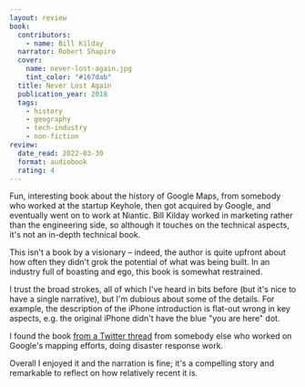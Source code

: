 ```yaml
---
layout: review
book:
  contributors:
    - name: Bill Kilday
  narrator: Robert Shapiro
  cover:
    name: never-lost-again.jpg
    tint_color: "#167dab"
  title: Never Lost Again
  publication_year: 2018
  tags:
    - history
    - geography
    - tech-industry
    - non-fiction
review:
  date_read: 2022-03-30
  format: audiobook
  rating: 4
---
```


Fun, interesting book about the history of Google Maps, from somebody who worked at the startup Keyhole, then got acquired by Google, and eventually went on to work at Niantic.
Bill Kilday worked in marketing rather than the engineering side, so although it touches on the technical aspects, it's not an in-depth technical book.

This isn't a book by a visionary – indeed, the author is quite upfront about how often they didn't grok the potential of what was being built.
In an industry full of boasting and ego, this book is somewhat restrained.

I trust the broad strokes, all of which I've heard in bits before (but it's nice to have a single narrative), but I'm dubious about some of the details.
For example, the description of the iPhone introduction is flat-out wrong in key aspects, e.g. the original iPhone didn't have the blue "you are here" dot.

I found the book [from a Twitter thread](https://twitter.com/swearyanthony/status/1327556892365709313) from somebody else who worked on Google's mapping efforts, doing disaster response work.

Overall I enjoyed it and the narration is fine; it's a compelling story and remarkable to reflect on how relatively recent it is.

